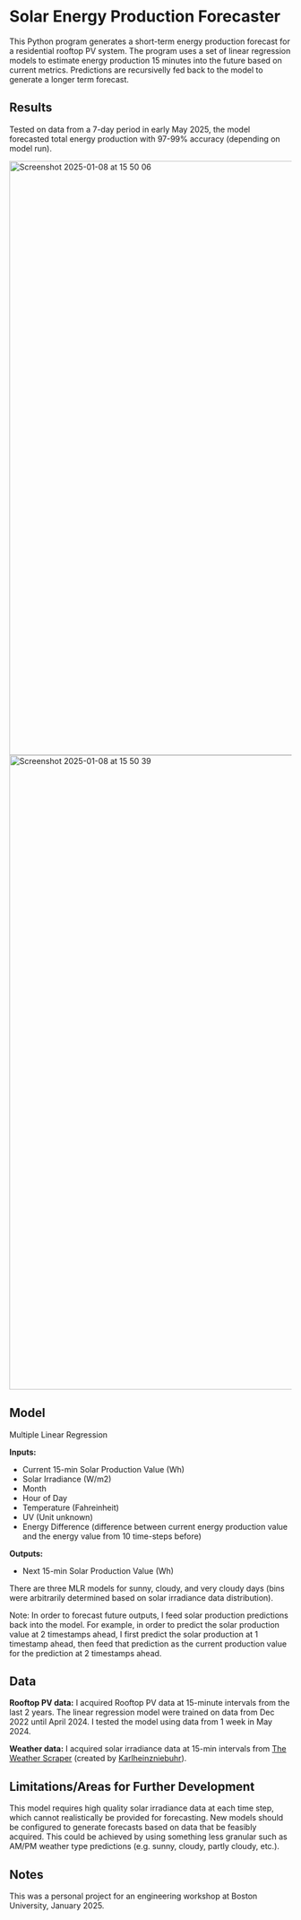 # Solar Energy Production Forecaster

This Python program generates a short-term energy production forecast for a residential rooftop PV system. The program uses a set of linear regression models to estimate energy production 15 minutes into the future based on current metrics. Predictions are recursivelly fed back to the model to generate a longer term forecast.


## Results
Tested on data from a 7-day period in early May 2025, the model forecasted total energy production with 97-99% accuracy (depending on model run).


<img width="1060" alt="Screenshot 2025-01-08 at 15 50 06" src="https://github.com/user-attachments/assets/5ab7406f-fd7d-470a-aaaf-74f40518df6a" />
<img width="1132" alt="Screenshot 2025-01-08 at 15 50 39" src="https://github.com/user-attachments/assets/75796129-7ef6-479b-b0f9-9afd81c3b008" />


## Model
Multiple Linear Regression

**Inputs:**
- Current 15-min Solar Production Value (Wh)
- Solar Irradiance (W/m2)
- Month
- Hour of Day
- Temperature (Fahreinheit)
- UV (Unit unknown)
- Energy Difference (difference between current energy production value and the energy value from 10 time-steps before)

**Outputs:**
- Next 15-min Solar Production Value (Wh)

There are three MLR models for sunny, cloudy, and very cloudy days (bins were arbitrarily determined based on solar irradiance data distribution). 

Note: In order to forecast future outputs, I feed solar production predictions back into the model. For example, in order to predict the solar production value at 2 timestamps ahead, I first predict the solar production at 1 timestamp ahead, then feed that prediction as the current production value for the prediction at 2 timestamps ahead.


## Data
**Rooftop PV data:** I acquired Rooftop PV data at 15-minute intervals from the last 2 years. The linear regression model were trained on data from Dec 2022 until April 2024. I tested the model using data from 1 week in May 2024.

**Weather data:** I acquired solar irradiance data at 15-min intervals from [The Weather Scraper](https://github.com/Karlheinzniebuhr/the-weather-scraper) (created by [Karlheinzniebuhr](https://github.com/Karlheinzniebuhr)). 

## Limitations/Areas for Further Development
This model requires high quality solar irradiance data at each time step, which cannot realistically be provided for forecasting. New models should be configured to generate forecasts based on data that be feasibly acquired. This could be achieved by using something less granular such as AM/PM weather type predictions (e.g. sunny, cloudy, partly cloudy, etc.).

## Notes
This was a personal project for an engineering workshop at Boston University, January 2025. 

